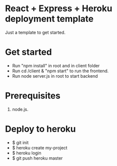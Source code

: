 # React + Express + Heroku deployment template

Just a template to get started.

# Get started

- Run "npm install" in root and in client folder
- Run cd /client & "npm start" to run the frontend.
- Run node server.js in root to start backend

# Prerequisites

1. node.js.

# Deploy to heroku
- $ git init
- $ heroku create my-project
- $ heroku login 
- $ git push heroku master


